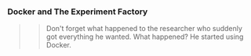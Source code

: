 ### Docker and The Experiment Factory


   >> Don't forget what happened to the researcher who suddenly got everything he wanted.
   >> What happened?
   >> He started using Docker.
